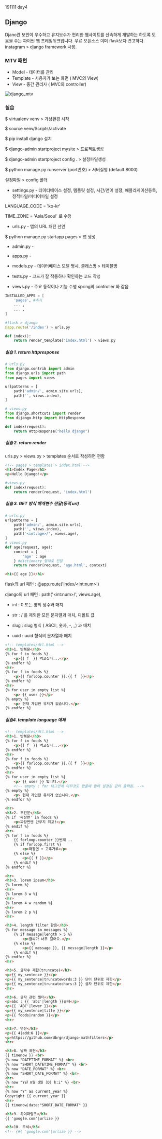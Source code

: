 191111 day4

## Django

 Djano란 보안이 우수하고 유지보수가 편리한 웹사이트를 신속하게 개발하는 하도록 도움을 주는 파이썬 웹 프레임워크입니다.  무료 오픈소스 이며 flask보다 견고하다. instagram > django framework 사용.

### MTV 패턴

- Model - 데이터를 관리
- Template - 사용자가 보는 화면 ( MVC의 View)
- View - 중간 관리자 ( MVC의 controller)

![django_mtv](191111.assets/django_mtv.png)



### 실습

$ virtualenv venv > 가상환경 시작

$ source venv/Scripts/activate

$ pip install django 설치

$ django-admin startproject mysite > 프로젝트생성

$ django-admin startproject config .  > 설정파일생성

$ python manage.py runserver (port번호)  > 서버실행 (default 8000)



설정파일 > config 폴더

- settings.py - 데이터베이스 설정, 템플릿 설정, 시간/언어 설정, 애플리케이션등록, 정적파일/미디어파일 설정

LANGUAGE_CODE = 'ko-kr'

TIME_ZONE = 'Asia/Seoul' 로 수정

- urls.py - 앱의 URL 패턴 선언 



$ python manage.py startapp pages  > 앱 생성

- admin.py - 

- apps.py - 
- models.py - 데이터베이스 모델 명시, 클래스명 > 테이블명 

- tests.py - 코드가 잘 작동하나 확인하는 코드 작성
- views.py - 주요 동작이나 기능 수행 spring의 controller 와 같음





```python
INSTALLED_APPS = [
	'pages', #추가
    ... ,
    ... ,
] 
```

```python
#flask > django
@app.route('/index') > urls.py

def index():
	return render_template('index.html') > views.py
```



##### 실습 1. return httpresponse

```python
# urls.py
from django.contrib import admin
from django.urls import path
from pages import views

urlpatterns = [
    path('admin/', admin.site.urls),
    path('', views.index),
]

# views.py
from django.shortcuts import render
from dijango.http import HttpResponse

def index(request):
    return HttpResponse("hello django")
```



##### 실습 2.  return render

urls.py > views.py > templates 순서로 작성하면 편함

```html
<!-- pages > templates > index.html -->
<h1>Index Page</h1>
<p>Hello Django!</p>
```

```python
#views.py
def index(request):
    return render(request, 'index.html')
```



##### 실습 3.  GET 방식 매개변수 전달(동적 url)

```python
# urls.py
urlpatterns = [
    path('admin/', admin.site.urls),
    path('', views.index),
    path('<int:age>/', views.age),
]
# views.py
def age(request, age):
    context = {
        'age' : age
    } #dictionary 형태로 전달
    return render(request, 'age.html', context)

```

```html
<h1>{{ age }}</h1>
```

flask의 url 패턴 : @app.route('index/\<int:num>')

django의 url 패턴 : path('\<int:num>/', views.age),

- int : 0 또는 양의 정수와 매치

- str : / 를 제외한 모든 문자열과 매치, 디폴트 값

- slug : slug 형식 ( ASCII, 숫자, -, _) 과 매치

- uuid : uuid 형식의 문자열과 매치



```html
<!-- templates/dtl.html -->
<h3>1. 반복문</h3>
{% for f in foods %}
    <p>{{ f  }} 먹고싶다...</p>
{% endfor %}
<hr>
{% for f in foods %}
    <p>{{ forloop.counter }}.{{ f  }}</p>
{% endfor %}
<hr>
{% for user in empty_list %}
    <p> {{ user }}</p>
{% empty %}
    <p> 현재 가입한 유저가 없습니다.</p>
{% endfor %}
```



##### 실습4. template language 예제

```html
<!-- templates/dtl.html -->
<h3>1. 반복문</h3>
{% for f in foods %}
    <p>{{ f  }} 먹고싶다...</p>
{% endfor %}
<hr>
{% for f in foods %}
    <p>{{ forloop.counter }}.{{ f  }}</p>
{% endfor %}
<hr>
{% for user in empty_list %}
    <p> {{ user }} 입니다.</p>
    <!-- empty : for 태그안에 아무것도 없을때 밑에 설정된 값이 출력됨. -->
{% empty %}
    <p> 현재 가입한 유저가 없습니다.</p>
{% endfor %}

<hr>
<h3>2. 조건문</h3>
{% if '짜장면' in foods %}
    <p>짜장면엔 단무지 최고!</p>
{% endif %}
<hr>
{% for f in foods %}
    {{ forloop.counter }}번째 ..
    {% if forloop.first %}
        <p>짜장면 + 고추가루</p>
    {% else %}
        <p>{{ f }}</p>
    {% endif %}
{% endfor %}

<hr>
<h3>3. lorem ipsum</h3>
{% lorem %}
<hr>
{% lorem 3 w %}
<hr>
{% lorem 4 w random %}
<hr>
{% lorem 2 p %}
<hr>

<h3>4. length filter 활용</h3>
{% for message in messages %}
    {% if message|length > 5 %}
        <p>글씨가 너무 길어요.</p>
    {% else %}
        <p>{{ message }}, {{ message|length }}</p>
    {% endif %}
{% endfor %}
<hr>

<h3>5. 글자수 제한(truncate)</h3>
<p>{{ my_sentence }}</p>
<p>{{ my_sentence|truncatewords:3 }} 단어 단위로 제한</p> 
<p>{{ my_sentence|truncatechars:3 }} 글자 단위로 제한</p>
<hr>

<h3>6. 글자 관련 필터</h3>
<p>abc : {{ 'abc'|length }}글자</p>
<p>{{ 'ABC'|lower }}</p>
<p>{{ my_sentence|title }}</p>
<p>{{ foods|random }}</p>
<hr>

<h3>7. 연산</h3>
<p>{{ 4|add:6 }}</p>
<p>https://github.com/dbrgn/django-mathfilters</p>
<hr>

<h3>8. 날짜 표현</h3>
{{ timenow }} <br>
{% now "DATETIME_FORMAT" %} <br>
{% now "SHORT_DATETIME_FORMAT" %} <br>
{% now "DATE_FORMAT" %} <br>
{% now "SHORT_DATE_FORMAT" %} <br>
<hr>
{% now "Y년 m월 d일 (D) h:i" %} <br>
<hr>
{% now "Y" as current_year %}
Copyright {{ current_year }}
<hr>
{{ timenow|date:"SHORT_DATE_FORMAT" }}

<h3>9. 하이퍼링크</h3>
{{ 'google.com'|urlize }}

<h3>10. 주석</h3>
<!-- {#{ 'google.com'|urlize }} -->
```


